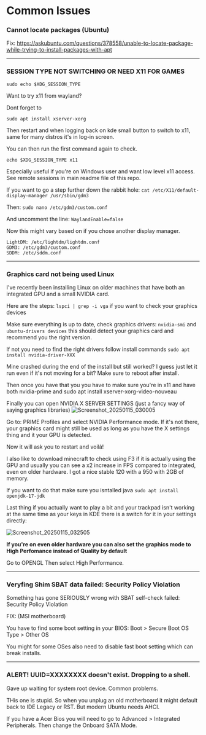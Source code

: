 # Common Issues

### Cannot locate packages (Ubuntu)

Fix: https://askubuntu.com/questions/378558/unable-to-locate-package-while-trying-to-install-packages-with-apt

----

### SESSION TYPE NOT SWITCHING OR NEED X11 FOR GAMES

  `sudo echo $XDG_SESSION_TYPE`

Want to try x11 from wayland?

Dont forget to 

  `sudo apt install xserver-xorg`

Then restart and when logging back on kde small button to switch to x11, same for many distros it's in log-in screen.

You can then run the first command again to check. 

  `echo $XDG_SESSION_TYPE
  x11`

Especially useful if you're on Windows user and want low level x11 access. See remote sessions in main readme file of this repo.


If you want to go a step further down the rabbit hole: 
`cat /etc/X11/default-display-manager
/usr/sbin/gdm3`

Then: `sudo nano /etc/gdm3/custom.conf` 

And uncomment the line: 
`WaylandEnable=false`

Now this might vary based on if you chose another display manager. 

    LightDM: /etc/lightdm/lightdm.conf
    GDM3: /etc/gdm3/custom.conf
    SDDM: /etc/sddm.conf

----

### Graphics card not being used Linux

I've recently been installing Linux on older machines that have both an integrated GPU and a small NVIDIA card.

Here are the steps:
```lspci | grep -i vga``` if you want to check your graphics devices

Make sure everything is up to date, check graphics drivers: ```nvidia-smi``` and ``` ubuntu-drivers devices``` this should detect your graphics card and recommend you the right version.

If not you need to find the right drivers follow install commands ```sudo apt install nvidia-driver-XXX```

Mine crashed during the end of the install but still worked? I guess just let it run even if it's not moving for a bit?
Make sure to reboot after install.

Then once you have that you you have to make sure you're in x11 and have both nvidia-prime and sudo apt install xserver-xorg-video-nouveau

Finally you can open NVIDIA X SERVER SETTINGS (just a fancy way of saying graphics libraries) 
![Screenshot_20250115_030005](https://github.com/user-attachments/assets/9c2cd7c9-2589-4828-a24a-76aebf7ac701)

Go to: PRIME Profiles and select NVIDIA Performance mode. If it's not there, your graphics card might still be used as long as you have the X settings thing and it your GPU is detected. 

Now it will ask you to restart and voilà!

I also like to download minecraft to check using F3 if it is actually using the GPU and usually you can see a x2 increase in FPS compared to integrated, even on older hardware. I got a nice stable 120 with a 950 with 2GB of memory. 

If you want to do that make sure you isntalled java ``` sudo apt install openjdk-17-jdk ```

Last thing if you actually want to play a bit and your trackpad isn't working at the same time as your keys in KDE there is a switch for it in your settings directly:

![Screenshot_20250115_032505](https://github.com/user-attachments/assets/85582216-08d9-4d9d-bfde-b2be0c26d2c3)

**If you're on even older hardware you can also set the graphics mode to High Perfomance instead of Quality by default**

Go to OPENGL Then select High Performance.

---

### Veryfing Shim SBAT data failed: Security Policy Violation
Something has gone SERIOUSLY wrong with SBAT self-check failed: Security Policy Violation

FIX: (MSI motherboard) 

You have to find some boot setting in your BIOS:
Boot > Secure Boot
OS Type > Other OS

You might for some OSes also need to disable fast boot setting which can break installs. 

---

### ALERT! UUID=XXXXXXXX doesn't exist. Dropping to a shell. 
Gave up waiting for system root device. Common problems.


THis one is stupid. So when you unplug an old motherboard it might default back to IDE Legacy or RST. But modern Ubuntu needs AHCI. 

If you have a Acer Bios you will need to go to Advanced > Integrated Peripherals.
Then change the Onboard SATA Mode. 




